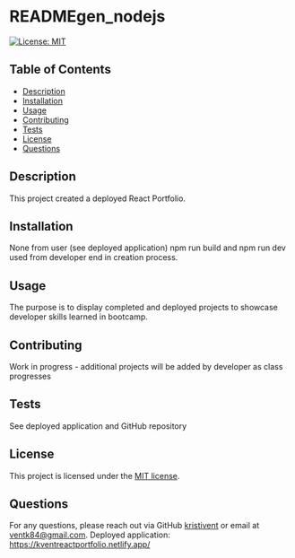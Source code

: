# READMEgen_nodejs

  [![License: MIT](https://img.shields.io/badge/License-MIT-yellow.svg)](https://opensource.org/licenses/MIT)

  ## Table of Contents
  - [Description](#description)
  - [Installation](#installation)
  - [Usage](#usage)
  - [Contributing](#contributing)
  - [Tests](#tests)
  - [License](#license)
  - [Questions](#questions)


  ## Description
  This project created a deployed React Portfolio.

  ## Installation
  None from user (see deployed application)
  npm run build and npm run dev used from developer end in creation process.

  ## Usage
  The purpose is to display completed and deployed projects to showcase developer skills learned in bootcamp.
  
  ## Contributing
  Work in progress - additional projects will be added by developer as class progresses

  ## Tests
  See deployed application and GitHub repository
  
  ## License 
  This project is licensed under the [MIT license](https://opensource.org/licenses/MIT).

  ## Questions
  For any questions, please reach out via GitHub [kristivent](https://github.com/kristivent) or email at ventk84@gmail.com.
  Deployed application: https://kventreactportfolio.netlify.app/
  

